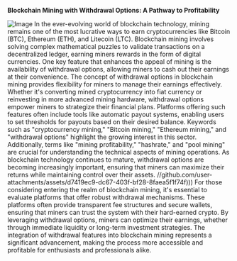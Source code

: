 **Blockchain Mining with Withdrawal Options: A Pathway to Profitability**

![Image](https://github.com/user-attachments/assets/d7419ec9-dc67-403f-bf28-8faea5f1f74f)
In the ever-evolving world of blockchain technology, mining remains one of the most lucrative ways to earn cryptocurrencies like Bitcoin (BTC), Ethereum (ETH), and Litecoin (LTC). Blockchain mining involves solving complex mathematical puzzles to validate transactions on a decentralized ledger, earning miners rewards in the form of digital currencies. One key feature that enhances the appeal of mining is the availability of withdrawal options, allowing miners to cash out their earnings at their convenience.
The concept of withdrawal options in blockchain mining provides flexibility for miners to manage their earnings effectively. Whether it's converting mined cryptocurrency into fiat currency or reinvesting in more advanced mining hardware, withdrawal options empower miners to strategize their financial plans. Platforms offering such features often include tools like automatic payout systems, enabling users to set thresholds for payouts based on their desired balance.
Keywords such as "cryptocurrency mining," "Bitcoin mining," "Ethereum mining," and "withdrawal options" highlight the growing interest in this sector. Additionally, terms like "mining profitability," "hashrate," and "pool mining" are crucial for understanding the technical aspects of mining operations. As blockchain technology continues to mature, withdrawal options are becoming increasingly important, ensuring that miners can maximize their returns while maintaining control over their assets.
 //github.com/user-attachments/assets/d7419ec9-dc67-403f-bf28-8faea5f1f74f)))
For those considering entering the realm of blockchain mining, it's essential to evaluate platforms that offer robust withdrawal mechanisms. These platforms often provide transparent fee structures and secure wallets, ensuring that miners can trust the system with their hard-earned crypto. By leveraging withdrawal options, miners can optimize their earnings, whether through immediate liquidity or long-term investment strategies. The integration of withdrawal features into blockchain mining represents a significant advancement, making the process more accessible and profitable for enthusiasts and professionals alike.
